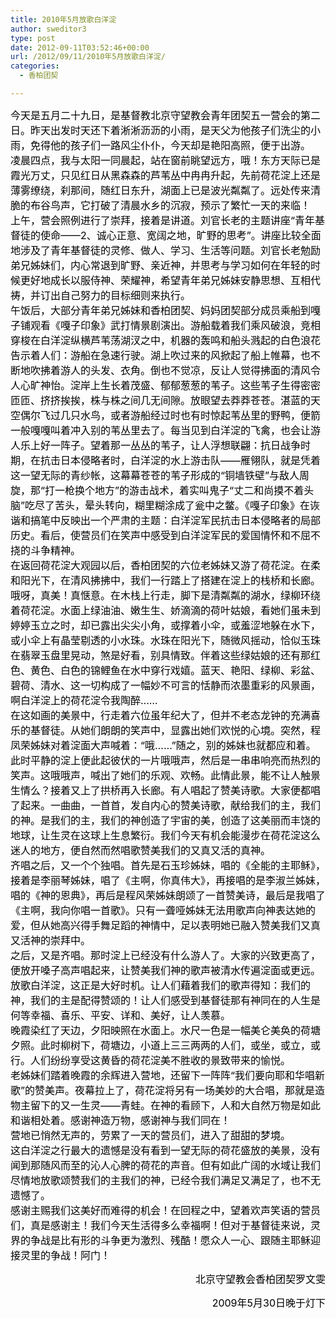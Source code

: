 ```yaml
---
title: 2010年5月放歌白洋淀
author: sweditor3
type: post
date: 2012-09-11T03:52:46+00:00
url: /2012/09/11/2010年5月放歌白洋淀/
categories:
  - 香柏团契

---
```

<span style="font-size: medium; color: #000000;">今天是五月二十九日，是基督教北京守望教会青年团契五一营会的第二日。昨天出发时天还下着淅淅沥沥的小雨，是天父为他孩子们洗尘的小雨，免得他的孩子们一路风尘仆仆，今天却是艳阳高照，便于出游。<br /> 凌晨四点，我与太阳一同晨起，站在窗前眺望远方，哦！东方天际已是霞光万丈，只见红日从黑森森的芦苇丛中冉冉升起，先前荷花淀上还是薄雾缭绕，刹那间，随红日东升，湖面上已是波光粼粼了。远处传来清脆的布谷鸟声，它打破了清晨水乡的沉寂，预示了繁忙一天的来临！<br /> 上午，营会照例进行了崇拜，接着是讲道。刘官长老的主题讲座“青年基督徒的使命——2、诚心正意、宽阔之地，旷野的思考”。讲座比较全面地涉及了青年基督徒的灵修、做人、学习、生活等问题。刘官长老勉励弟兄姊妹们，内心常退到旷野、亲近神，并思考与学习如何在年轻的时候更好地成长以服侍神、荣耀神，希望青年弟兄姊妹安静思想、互相代祷，并订出自己努力的目标细则来执行。<br /> 午饭后，大部分青年弟兄姊妹和香柏团契、妈妈团契部分成员乘船到嘎子铺观看《嘎子印象》武打情景剧演出。游船载着我们乘风破浪，竞相穿梭在白洋淀纵横芦苇荡湖汊之中，机器的轰鸣和船头溅起的白色浪花告示着人们：游船在急速行驶。湖上吹过来的风掀起了船上帷幕，也不断地吹拂着游人的头发、衣角。倒也不觉凉，反让人觉得拂面的清风令人心旷神怡。淀岸上生长着茂盛、郁郁葱葱的苇子。这些苇子生得密密匝匝、挤挤挨挨，株与株之间几无间隙。放眼望去莽莽苍苍。湛蓝的天空偶尔飞过几只水鸟，或者游船经过时也有时惊起苇丛里的野鸭，便箭一般嘎嘎叫着冲入别的苇丛里去了。每当见到白洋淀的飞禽，也会让游人乐上好一阵子。望着那一丛丛的苇子，让人浮想联翩：抗日战争时期，在抗击日本侵略者时，白洋淀的水上游击队——雁翎队，就是凭着这一望无际的青纱帐，这幕幕苍苍的苇子形成的“铜墙铁壁”与敌人周旋，那“打一枪换个地方”的游击战术，着实叫鬼子“丈二和尚摸不着头脑”吃尽了苦头，晕头转向，糊里糊涂成了瓮中之鳖。《嘎子印象》在诙谐和搞笔中反映出一个严肃的主题：白洋淀军民抗击日本侵略者的局部历史。看后，使营员们在笑声中感受到白洋淀军民的爱国情怀和不屈不挠的斗争精神。<br /> 在返回荷花淀大观园以后，香柏团契的六位老姊妹又游了荷花淀。在柔和阳光下，在清风拂拂中，我们一行踏上了搭建在淀上的栈桥和长廊。<br /> 哦呀，真美！真惬意。在木栈上行走，脚下是清粼粼的湖水，绿柳环绕着荷花淀。水面上绿油油、嫩生生、娇滴滴的荷叶姑娘，看她们虽未到婷婷玉立之时，却已露出尖尖小角，或撑着小伞，或羞涩地躲在水下，或小伞上有晶莹剔透的小水珠。水珠在阳光下，随微风摇动，恰似玉珠在翡翠玉盘里晃动，煞是好看，别具情致。伴着这些绿姑娘的还有那红色、黄色、白色的锦鲤鱼在水中穿行戏嬉。蓝天、艳阳、绿柳、彩盆、碧荷、清水、这一切构成了一幅妙不可言的恬静而浓墨重彩的风景画，啊白洋淀上的荷花淀令我陶醉……<br /> 在这如画的美景中，行走着六位虽年纪大了，但并不老态龙钟的充满喜乐的基督徒。从她们朗朗的笑声中，显露出她们欢悦的心境。突然，程凤荣姊妹对着淀面大声喊着：“哦……”随之，别的姊妹也就都应和着。此时平静的淀上便此起彼伏的一片哦哦声，然后是一串串响亮而热烈的笑声。这哦哦声，喊出了她们的乐观、欢畅。此情此景，能不让人触景生情么？接着又上了拱桥再入长廊。有人唱起了赞美诗歌。大家便都唱了起来。一曲曲，一首首，发自内心的赞美诗歌，献给我们的主，我们的神。是我们的主，我们的神创造了宇宙的美，创造了这美丽而丰饶的地球，让生灵在这球上生息繁衍。我们今天有机会能漫步在荷花淀这么迷人的地方，便自然而然唱歌赞美我们的又真又活的真神。<br /> 齐唱之后，又一个个独唱。首先是石玉珍姊妹，唱的《全能的主耶稣》，接着是李丽琴姊妹，唱了《主啊，你真伟大》，再接唱的是李淑兰姊妹，唱的《神的恩典》，再后是程风荣姊妹朗颂了一首赞美诗，最后是我唱了《主啊，我向你唱一首歌》。只有一聋哑姊妹无法用歌声向神表达她的爱，但从她高兴得手舞足蹈的神情中，足以表明她已融入赞美我们又真又活神的崇拜中。<br /> 之后，又是齐唱。那时淀上已经没有什么游人了。大家的兴致更高了，便放开嗓子高声唱起来，让赞美我们神的歌声被清水传遍淀面或更远。放歌白洋淀，这正是大好时机。让人们藉着我们的歌声得知：我们的神，我们的主是配得赞颂的！让人们感受到基督徒那有神同在的人生是何等幸福、喜乐、平安、详和、美好，让人羡慕。<br /> 晚霞染红了天边，夕阳映照在水面上。水尺一色是一幅美仑美奂的荷塘夕照。此时柳树下，荷塘边，小道上三三两两的人们，或坐，或立，或行。人们纷纷享受这黄昏的荷花淀美不胜收的景致带来的愉悦。<br /> 老姊妹们踏着晚霞的余辉进入营地，还留下一阵阵“我们要向耶和华唱新歌”的赞美声。夜幕拉上了，荷花淀将另有一场美妙的大合唱，那就是造物主留下的又一生灵——青蛙。在神的看顾下，人和大自然万物是如此和谐相处着。感谢神造万物，感谢神与我们同在！<br /> 营地已悄然无声的，劳累了一天的营员们，进入了甜甜的梦境。<br /> 这白洋淀之行最大的遗憾是没有看到一望无际的荷花盛放的美景，没有闻到那随风而至的沁人心脾的荷花的声音。但有如此广阔的水域让我们尽情地放歌颂赞我们的主我们的神，已经令我们满足又满足了，也不无遗憾了。<br /> 感谢主赐我们这美好而难得的机会！在回程之中，望着欢声笑语的营员们，真是感谢主！我们今天生活得多么幸福啊！但对于基督徒来说，灵界的争战是比有形的斗争更为激烈、残酷！愿众人一心、跟随主耶稣迎接灵里的争战！阿门！</span>

<p style="text-align: right;">
  <span style="font-size: medium; color: #000000;">    　　　　　　　　　　　　　　北京守望教会香柏团契罗文雯</span>
</p>

<p style="text-align: right;">
  <span style="font-size: medium; color: #000000;">    　　　　　　　　　　　　　　　2009年5月30日晚于灯下</span>
</p>